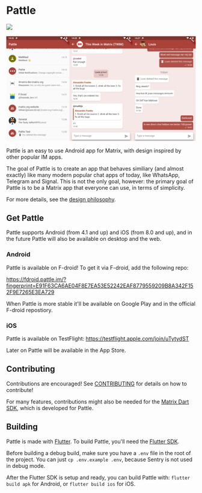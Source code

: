 # Pattle

  [![](https://img.shields.io/matrix/app:pattle.im.svg)](https://matrix.to/#/#app:pattle.im)
  
  ![Preview](/CHANGELOG/0.5.0.png)

  Pattle is an easy to use Android app for Matrix, with
  design inspired by other popular IM apps.

  The goal of Pattle is to create an app that behaves similiary
  (and almost exactly) like many modern popular chat apps of today,
  like WhatsApp, Telegram and Signal. This is not the only goal,
  however: the primary goal of Pattle is to be a Matrix app that
  everyone can use, in terms of simplicity.

  For more details, see the
  [design philosophy](https://docs.pattle.im/design/philosophy/).

## Get Pattle
  
  Pattle supports Android (from 4.1 and up) and iOS (from 8.0 and up), and in the
  future Pattle will also be available on desktop and the web.

### Android

  Pattle is available on F-droid! To get it via F-droid, add the following repo:

  https://fdroid.pattle.im/?fingerprint=E91F63CA6AE04F8E7EA53E52242EAF8779559209B8A342F152F9E7265E3EA729

  When Pattle is more stable it'll be available on Google Play and in the
  official F-droid repostiory.

### iOS

  Pattle is available on TestFlight: https://testflight.apple.com/join/uTytydST
  
  Later on Pattle will be available in the App Store.

## Contributing

  Contributions are encouraged! See [CONTRIBUTING](CONTRIBUTING.md) for
  details on how to contribute!

  For many features, contributions might also be needed for the
  [Matrix Dart SDK](https://git.pattle.im/pattle/library/matrix-dart-sdk),
  which is developed for Pattle.

## Building

  Pattle is made with [Flutter](https://flutter.dev/). To build Pattle,
  you'll need the [Flutter SDK](https://flutter.dev/docs/get-started/install).

  Before building a debug build, make sure you have a `.env` file in the
  root of the project. You can just `cp .env.example .env`, because
  Sentry is not used in debug mode.

  After the Flutter SDK is setup and ready, you can build Pattle with:
  `flutter build apk` for Android, or
  `flutter build ios` for iOS.
